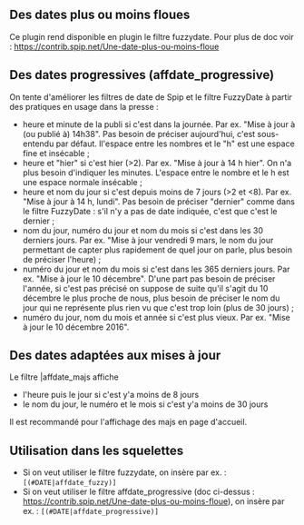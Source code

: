 ## Des dates plus ou moins floues

Ce plugin rend disponible en plugin le filtre fuzzydate. Pour plus de doc voir : https://contrib.spip.net/Une-date-plus-ou-moins-floue


## Des dates progressives (affdate_progressive)

On tente d'améliorer les filtres de date de Spip et le filtre FuzzyDate à partir des pratiques en usage dans la presse :

* heure et minute de la publi si c'est dans la journée. Par ex. "Mise à jour à (ou publié à) 14h38". Pas besoin de préciser aujourd'hui, c'est sous-entendu par défaut. ll'espace entre les nombres et le "h" est une espace fine et insécable ;
* heure et "hier" si c'est hier (>2). Par ex. "Mise à jour à 14 h hier". On n'a plus besoin d'indiquer les minutes. L'espace entre le nombre et le h est une espace normale insécable ;
* heure et nom du jour si c'est depuis moins de 7 jours (>2 et <8). Par ex. "Mise à jour à 14 h, lundi". Pas besoin de préciser "dernier" comme dans le filtre FuzzyDate : s'il n'y a pas de date indiquée, c'est que c'est le dernier ;
* nom du jour, numéro du jour et nom du mois si c'est dans les 30 derniers jours. Par ex. "Mise à jour vendredi 9 mars, le nom du jour permettant de capter plus rapidement de quel jour on parle, plus besoin de préciser l'heure) ;
* numéro du jour et nom du mois si c'est dans les 365 derniers jours. Par ex. "Mise à jour le 10 décembre". D'une part pas besoin de préciser l'année, si c'est pas précisé on suppose de suite qu'il s'agit du 10 décembre le plus proche de nous, plus besoin de préciser le nom du jour qui ne représente plus rien vu que c'est trop loin (plus de 30 jours) ;
* numéro du jour, nom du mois et année si c'est plus vieux. Par ex. "Mise à jour le 10 décembre 2016".


## Des dates adaptées aux mises à jour

 Le filtre |affdate_majs affiche

 * l'heure puis le jour si c'est y'a moins de 8 jours
 * le nom du jour, le numéro et le mois si c'est y'a moins de 30 jours

 Il est recommandé pour l'affichage des majs en page d'accueil. 



## Utilisation dans les squelettes

* Si on veut utiliser le filtre fuzzydate, on insère par ex. : ````[(#DATE|affdate_fuzzy)]````
* Si on veut utiliser le filtre affdate_progressive (doc ci-dessus : https://contrib.spip.net/Une-date-plus-ou-moins-floue), on insère par ex. : ````[(#DATE|affdate_progressive)]````
